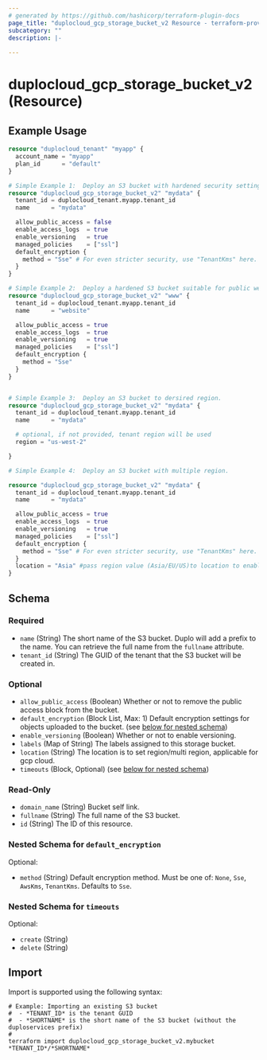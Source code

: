 ```yaml
---
# generated by https://github.com/hashicorp/terraform-plugin-docs
page_title: "duplocloud_gcp_storage_bucket_v2 Resource - terraform-provider-duplocloud"
subcategory: ""
description: |-
  
---
```


# duplocloud_gcp_storage_bucket_v2 (Resource)



## Example Usage

```terraform
resource "duplocloud_tenant" "myapp" {
  account_name = "myapp"
  plan_id      = "default"
}

# Simple Example 1:  Deploy an S3 bucket with hardened security settings.
resource "duplocloud_gcp_storage_bucket_v2" "mydata" {
  tenant_id = duplocloud_tenant.myapp.tenant_id
  name      = "mydata"

  allow_public_access = false
  enable_access_logs  = true
  enable_versioning   = true
  managed_policies    = ["ssl"]
  default_encryption {
    method = "Sse" # For even stricter security, use "TenantKms" here.
  }
}

# Simple Example 2:  Deploy a hardened S3 bucket suitable for public website hosting.
resource "duplocloud_gcp_storage_bucket_v2" "www" {
  tenant_id = duplocloud_tenant.myapp.tenant_id
  name      = "website"

  allow_public_access = true
  enable_access_logs  = true
  enable_versioning   = true
  managed_policies    = ["ssl"]
  default_encryption {
    method = "Sse"
  }
}


# Simple Example 3:  Deploy an S3 bucket to dersired region.
resource "duplocloud_gcp_storage_bucket_v2" "mydata" {
  tenant_id = duplocloud_tenant.myapp.tenant_id
  name      = "mydata"

  # optional, if not provided, tenant region will be used
  region = "us-west-2"

}

# Simple Example 4:  Deploy an S3 bucket with multiple region.

resource "duplocloud_gcp_storage_bucket_v2" "mydata" {
  tenant_id = duplocloud_tenant.myapp.tenant_id
  name      = "mydata"

  allow_public_access = true
  enable_access_logs  = true
  enable_versioning   = true
  managed_policies    = ["ssl"]
  default_encryption {
    method = "Sse" # For even stricter security, use "TenantKms" here.
  }
  location = "Asia" #pass region value (Asia/EU/US)to location to enable multi region
}
```

<!-- schema generated by tfplugindocs -->
## Schema

### Required

- `name` (String) The short name of the S3 bucket.  Duplo will add a prefix to the name.  You can retrieve the full name from the `fullname` attribute.
- `tenant_id` (String) The GUID of the tenant that the S3 bucket will be created in.

### Optional

- `allow_public_access` (Boolean) Whether or not to remove the public access block from the bucket.
- `default_encryption` (Block List, Max: 1) Default encryption settings for objects uploaded to the bucket. (see [below for nested schema](#nestedblock--default_encryption))
- `enable_versioning` (Boolean) Whether or not to enable versioning.
- `labels` (Map of String) The labels assigned to this storage bucket.
- `location` (String) The location is to set region/multi region, applicable for gcp cloud.
- `timeouts` (Block, Optional) (see [below for nested schema](#nestedblock--timeouts))

### Read-Only

- `domain_name` (String) Bucket self link.
- `fullname` (String) The full name of the S3 bucket.
- `id` (String) The ID of this resource.

<a id="nestedblock--default_encryption"></a>
### Nested Schema for `default_encryption`

Optional:

- `method` (String) Default encryption method.  Must be one of: `None`, `Sse`, `AwsKms`, `TenantKms`. Defaults to `Sse`.


<a id="nestedblock--timeouts"></a>
### Nested Schema for `timeouts`

Optional:

- `create` (String)
- `delete` (String)

## Import

Import is supported using the following syntax:

```shell
# Example: Importing an existing S3 bucket
#  - *TENANT_ID* is the tenant GUID
#  - *SHORTNAME* is the short name of the S3 bucket (without the duploservices prefix)
#
terraform import duplocloud_gcp_storage_bucket_v2.mybucket *TENANT_ID*/*SHORTNAME*
```
